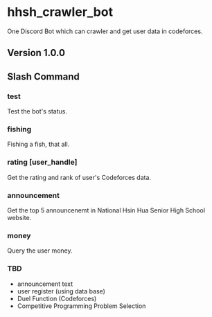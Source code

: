 # hhsh_crawler_bot
One Discord Bot which can crawler and get user data in codeforces.

## Version 1.0.0

## Slash Command

### test

Test the bot's status.

### fishing

Fishing a fish, that all.

### rating [user_handle]

Get the rating and rank of user's Codeforces data.

### announcement

Get the top 5 announcenemt in National Hsin Hua Senior High School website.

### money

Query the user money.

### TBD

- announcement text
- user register (using data base)
- Duel Function (Codeforces)
- Competitive Programming Problem Selection
